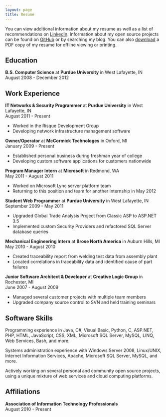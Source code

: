 ```yaml
---
layout: page
title: Resume
---
```


You can view additional information about my resume as well as a list of recommendations on <a href="http://www.linkedin.com/in/mbmccorm" target="_blank">LinkedIn</a>. Information about my open source projects can be found on <a href="http://github.com/mbmccormick" target="_blank">GitHub</a> or by searching my blog. You can also <a href="matt_mccormick.pdf">download</a> a PDF copy of my resume for offline viewing or printing.


## Education

**B.S. Computer Science** at **Purdue University** in West Lafayette, IN  
August 2008 - December 2012


## Work Experience

**IT Networks &amp; Security Programmer** at **Purdue University** in West Lafayette, IN  
August 2011 - Present

*   Worked in the Risque Development Group
*   Developing network infrastructure management software


**Owner/Operator** at **McCormick Technologes** in Oxford, MI  
January 2009 - Present

*   Established personal business during freshman year of college  
*   Developing custom software applications for customers nationwide


**Program Manager Intern** at **Microsoft** in Redmond, WA  
May 2011 - August 2011

*   Worked on Microsoft Lync server platform team
*   Returning to this position and team for another internship in May 2012


**Student Web Programmer** at **Purdue University** in West Lafayette, IN  
September 2009 - May 2011

*   Upgraded Global Trade Analysis Project from Classic ASP to ASP.NET 3.5
*   Implemented custom Security Providers and refactored SQL Server database queries


**Mechanical Engineering Intern** at **Brose North America** in Auburn Hills, MI  
May 2010 - August 2010

*   Created traceability report from welding test data from assembly plant
*   Located correlations in traceability data and identified cause of part failures


**Junior Software Architect &amp; Developer** at **Creative Logic Group** in Rochester, MI  
June 2007 - August 2009

*   Managed several customer projects with multiple team members
*   Upgraded company source control to SVN and held training seminars


## Software Skills

Programming experience in Java, C#, Visual Basic, Python, C, ASP.NET, PHP, HTML, JavaScript, CSS, XML, Microsoft SQL Server, MySQL, LINQ, Web Services, Bash, and more.

Systems administration experience with Windows Server 2008, Linux/UNIX, Internet Information Services, 
Apache, Microsoft SQL Server, MySQL, and more.

Actively working on several personal and community open source projects, using a unique mixture of web services and cloud computing platforms.


## Affiliations

**Association of Information Technology Professionals**  
August 2010 - Present
